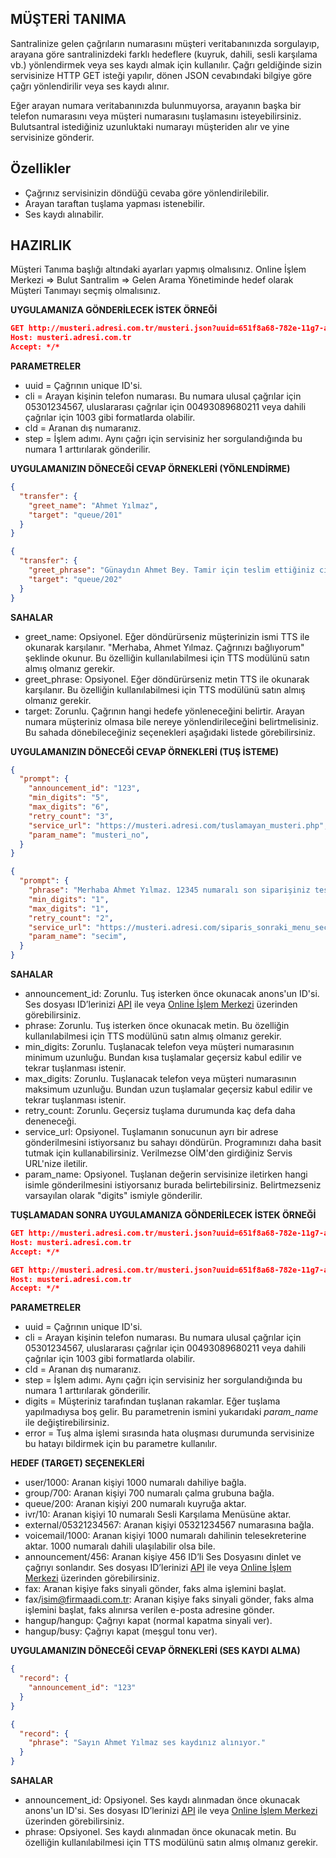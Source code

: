 **MÜŞTERİ TANIMA**
----
Santralinize gelen çağrıların numarasını müşteri veritabanınızda sorgulayıp, arayana göre santralinizdeki farklı hedeflere (kuyruk, dahili, sesli karşılama vb.) yönlendirmek veya ses kaydı almak için kullanılır.
Çağrı geldiğinde sizin servisinize HTTP GET isteği yapılır, dönen JSON cevabındaki bilgiye göre çağrı yönlendirilir veya ses kaydı alınır.

Eğer arayan numara veritabanınızda bulunmuyorsa, arayanın başka bir telefon numarasını veya müşteri numarasını tuşlamasını isteyebilirsiniz. Bulutsantral istediğiniz uzunluktaki numarayı müşteriden alır ve yine servisinize gönderir.

**Özellikler**
----
  * Çağrınız servisinizin döndüğü cevaba göre yönlendirilebilir.
  * Arayan taraftan tuşlama yapması istenebilir.
  * Ses kaydı alınabilir.

**HAZIRLIK**
----
  Müşteri Tanıma başlığı altındaki ayarları yapmış olmalısınız.
  Online İşlem Merkezi => Bulut Santralim => Gelen Arama Yönetiminde hedef olarak Müşteri Tanımayı seçmiş olmalısınız.
  
**UYGULAMANIZA GÖNDERİLECEK İSTEK ÖRNEĞİ**

```json
GET http://musteri.adresi.com.tr/musteri.json?uuid=651f8a68-782e-11g7-a6b6-5bedc26e2ab3&cli=05301234567&cld=08505321234&step=1
Host: musteri.adresi.com.tr 
Accept: */* 
``` 
**PARAMETRELER**
  * uuid = Çağrının unique ID'si.
  * cli = Arayan kişinin telefon numarası. Bu numara ulusal çağrılar için 05301234567, uluslararası çağrılar için 00493089680211 veya dahili çağrılar için 1003 gibi formatlarda olabilir.
  * cld = Aranan dış numaranız.
  * step = İşlem adımı. Aynı çağrı için servisiniz her sorgulandığında bu numara 1 arttırılarak gönderilir. 

**UYGULAMANIZIN DÖNECEĞİ CEVAP ÖRNEKLERİ (YÖNLENDİRME)** 

```json
{
  "transfer": {
    "greet_name": "Ahmet Yılmaz",
    "target": "queue/201"
  }
}
```

```json
{
  "transfer": {
    "greet_phrase": "Günaydın Ahmet Bey. Tamir için teslim ettiğiniz cihazınızın arızası tespit edilmiştir. Sizi teknik ekibe aktarıyorum.",
    "target": "queue/202"
  }
}
```

**SAHALAR**
* greet_name: Opsiyonel. Eğer döndürürseniz müşterinizin ismi TTS ile okunarak karşılanır. "Merhaba, Ahmet Yılmaz. Çağrınızı bağlıyorum" şeklinde okunur. Bu özelliğin kullanılabilmesi için TTS modülünü satın almış olmanız gerekir.
* greet_phrase: Opsiyonel. Eğer döndürürseniz metin TTS ile okunarak karşılanır. Bu özelliğin kullanılabilmesi için TTS modülünü satın almış olmanız gerekir.
* target: Zorunlu. Çağrının hangi hedefe yönleneceğini belirtir. Arayan numara müşteriniz olmasa bile nereye yönlendirileceğini belirtmelisiniz. Bu sahada dönebileceğiniz seçenekleri aşağıdaki listede görebilirsiniz.

**UYGULAMANIZIN DÖNECEĞİ CEVAP ÖRNEKLERİ (TUŞ İSTEME)** 

```json
{
  "prompt": {
    "announcement_id": "123",
    "min_digits": "5",
    "max_digits": "6",
    "retry_count": "3",
    "service_url": "https://musteri.adresi.com/tuslamayan_musteri.php",
    "param_name": "musteri_no",
  }
}
```

```json
{
  "prompt": {
    "phrase": "Merhaba Ahmet Yılmaz. 12345 numaralı son siparişiniz teslim adresinize edilmiştir. Arıza ve iade işlemleri için 1, diğer işlemler için 2 tuşlayınız.",
    "min_digits": "1",
    "max_digits": "1",
    "retry_count": "2",
    "service_url": "https://musteri.adresi.com/siparis_sonraki_menu_secim.php",
    "param_name": "secim",
  }
}
```

**SAHALAR**
* announcement_id: Zorunlu. Tuş isterken önce okunacak anons'un ID'si. Ses dosyası ID’lerinizi [API](https://github.com/verimor/Bulutsantralim-API/blob/master/announcements.md) ile veya [Online İşlem Merkezi]( https://oim.verimor.com.tr/switch/announcements) üzerinden görebilirsiniz.
* phrase: Zorunlu. Tuş isterken önce okunacak metin. Bu özelliğin kullanılabilmesi için TTS modülünü satın almış olmanız gerekir.
* min_digits: Zorunlu. Tuşlanacak telefon veya müşteri numarasının minimum uzunluğu. Bundan kısa tuşlamalar geçersiz kabul edilir ve tekrar tuşlanması istenir.
* max_digits: Zorunlu. Tuşlanacak telefon veya müşteri numarasının maksimum uzunluğu. Bundan uzun tuşlamalar geçersiz kabul edilir ve tekrar tuşlanması istenir.
* retry_count: Zorunlu. Geçersiz tuşlama durumunda kaç defa daha deneneceği.
* service_url: Opsiyonel. Tuşlamanın sonucunun ayrı bir adrese gönderilmesini istiyorsanız bu sahayı döndürün. Programınızı daha basit tutmak için kullanabilirsiniz. Verilmezse OİM'den girdiğiniz Servis URL'nize iletilir.
* param_name: Opsiyonel. Tuşlanan değerin servisinize iletirken hangi isimle gönderilmesini istiyorsanız burada belirtebilirsiniz. Belirtmezseniz varsayılan olarak "digits" ismiyle gönderilir.


**TUŞLAMADAN SONRA UYGULAMANIZA GÖNDERİLECEK İSTEK ÖRNEĞİ**

```json
GET http://musteri.adresi.com.tr/musteri.json?uuid=651f8a68-782e-11g7-a6b6-5bedc26e2ab3&cli=05301234567&cld=08505321234&step=2&musteri_no=123456&error=
Host: musteri.adresi.com.tr 
Accept: */* 
``` 

```json
GET http://musteri.adresi.com.tr/musteri.json?uuid=651f8a68-782e-11g7-a6b6-5bedc26e2ab3&cli=05301234567&cld=08505321234&step=2&secim=1&error=
Host: musteri.adresi.com.tr 
Accept: */* 
``` 
**PARAMETRELER**
  * uuid = Çağrının unique ID'si.
  * cli = Arayan kişinin telefon numarası. Bu numara ulusal çağrılar için 05301234567, uluslararası çağrılar için 00493089680211 veya dahili çağrılar için 1003 gibi formatlarda olabilir.
  * cld = Aranan dış numaranız.
  * step = İşlem adımı. Aynı çağrı için servisiniz her sorgulandığında bu numara 1 arttırılarak gönderilir.
  * digits = Müşteriniz tarafından tuşlanan rakamlar. Eğer tuşlama yapılmadıysa boş gelir. Bu parametrenin ismini yukarıdaki *param_name* ile değiştirebilirsiniz.
  * error = Tuş alma işlemi sırasında hata oluşması durumunda servisinize bu hatayı bildirmek için bu parametre kullanılır.

**HEDEF (TARGET) SEÇENEKLERİ**

* user/1000: Aranan kişiyi 1000 numaralı dahiliye bağla.
* group/700: Aranan kişiyi 700 numaralı çalma grubuna bağla.
* queue/200: Aranan kişiyi 200 numaralı kuyruğa aktar.
* ivr/10: Aranan kişiyi 10 numaralı Sesli Karşılama Menüsüne aktar.
* external/05321234567: Aranan kişiyi 05321234567 numarasına bağla.
* voicemail/1000: Aranan kişiyi 1000 numaralı dahilinin telesekreterine aktar. 1000 numaralı dahili ulaşılabilir olsa bile.
* announcement/456: Aranan kişiye 456 ID’li Ses Dosyasını dinlet ve çağrıyı sonlandır. Ses dosyası ID’lerinizi [API](https://github.com/verimor/Bulutsantralim-API/blob/master/announcements.md) ile veya [Online İşlem Merkezi]( https://oim.verimor.com.tr/switch/announcements) üzerinden görebilirsiniz.
* fax: Aranan kişiye faks sinyali gönder, faks alma işlemini başlat.
* fax/isim@firmaadi.com.tr: Aranan kişiye faks sinyali gönder, faks alma işlemini başlat, faks alınırsa verilen e-posta adresine gönder.
* hangup/hangup: Çağrıyı kapat (normal kapatma sinyali ver).
* hangup/busy: Çağrıyı kapat (meşgul tonu ver).

**UYGULAMANIZIN DÖNECEĞİ CEVAP ÖRNEKLERİ (SES KAYDI ALMA)** 

```json
{
  "record": {
    "announcement_id": "123"
  }
}
```

```json
{
  "record": {
    "phrase": "Sayın Ahmet Yılmaz ses kaydınız alınıyor."
  }
}
```

**SAHALAR**
* announcement_id: Opsiyonel. Ses kaydı alınmadan önce okunacak anons'un ID'si. Ses dosyası ID’lerinizi [API](https://github.com/verimor/Bulutsantralim-API/blob/master/announcements.md) ile veya [Online İşlem Merkezi]( https://oim.verimor.com.tr/switch/announcements) üzerinden görebilirsiniz.
* phrase: Opsiyonel. Ses kaydı alınmadan önce okunacak metin. Bu özelliğin kullanılabilmesi için TTS modülünü satın almış olmanız gerekir.
